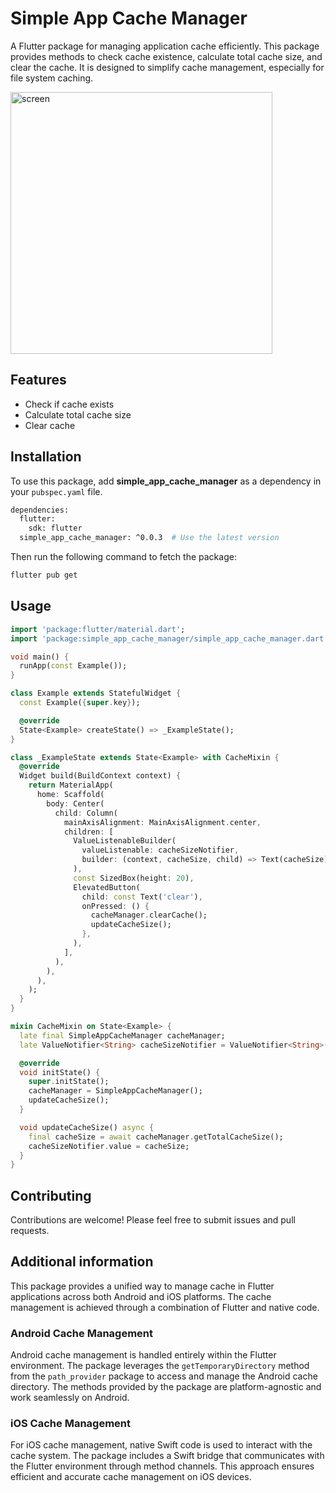 # Simple App Cache Manager

A Flutter package for managing application cache efficiently. This package provides methods to check cache existence, calculate total cache size, and clear the cache. It is designed to simplify cache management, especially for file system caching.

<img width="419" alt="screen" src="https://github.com/therasuldev/simple_app_cache_manager/assets/74558294/4710d362-a07f-4cfa-90c8-f6abd71f6ded">

## Features

- Check if cache exists
- Calculate total cache size
- Clear cache

## Installation

To use this package, add **simple_app_cache_manager** as a dependency in your `pubspec.yaml` file.

```bash
dependencies:
  flutter:
    sdk: flutter
  simple_app_cache_manager: ^0.0.3  # Use the latest version
```
Then run the following command to fetch the package:

```bash
flutter pub get
```


## Usage


```dart
import 'package:flutter/material.dart';
import 'package:simple_app_cache_manager/simple_app_cache_manager.dart';

void main() {
  runApp(const Example());
}

class Example extends StatefulWidget {
  const Example({super.key});

  @override
  State<Example> createState() => _ExampleState();
}

class _ExampleState extends State<Example> with CacheMixin {
  @override
  Widget build(BuildContext context) {
    return MaterialApp(
      home: Scaffold(
        body: Center(
          child: Column(
            mainAxisAlignment: MainAxisAlignment.center,
            children: [
              ValueListenableBuilder(
                valueListenable: cacheSizeNotifier,
                builder: (context, cacheSize, child) => Text(cacheSize),
              ),
              const SizedBox(height: 20),
              ElevatedButton(
                child: const Text('clear'),
                onPressed: () {
                  cacheManager.clearCache();
                  updateCacheSize();
                },
              ),
            ],
          ),
        ),
      ),
    );
  }
}

mixin CacheMixin on State<Example> {
  late final SimpleAppCacheManager cacheManager;
  late ValueNotifier<String> cacheSizeNotifier = ValueNotifier<String>('');

  @override
  void initState() {
    super.initState();
    cacheManager = SimpleAppCacheManager();
    updateCacheSize();
  }

  void updateCacheSize() async {
    final cacheSize = await cacheManager.getTotalCacheSize();
    cacheSizeNotifier.value = cacheSize;
  }
}

```

## Contributing

Contributions are welcome! Please feel free to submit issues and pull requests.


## Additional information

This package provides a unified way to manage cache in Flutter applications across both Android and iOS platforms. The cache management is achieved through a combination of Flutter and native code.

### Android Cache Management

Android cache management is handled entirely within the Flutter environment. The package leverages the `getTemporaryDirectory` method from the `path_provider` package to access and manage the Android cache directory. The methods provided by the package are platform-agnostic and work seamlessly on Android.

### iOS Cache Management

For iOS cache management, native Swift code is used to interact with the cache system. The package includes a Swift bridge that communicates with the Flutter environment through method channels. This approach ensures efficient and accurate cache management on iOS devices.
